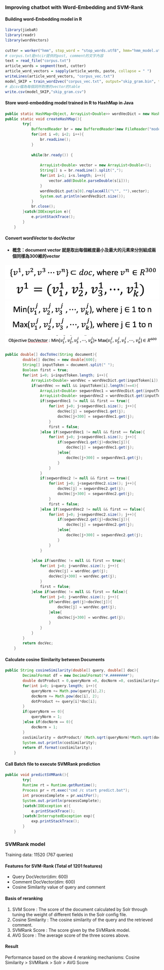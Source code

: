 ### Improving chatbot with Word-Embedding and SVM-Rank

#### Building word-Embedding model in R
```R
library(jiebaR)
library(readr)
library(wordVectors)

cutter = worker("hmm", stop_word = "stop_words.utf8", hmm="hmm_model.utf8", bylines = T)
# corpus.txt是ntcir提供的post, comment的文字內容
text = read_file("corpus.txt")
article_words = segment(text, cutter)
article_word_vectors = sapply(article_words, paste, collapse = " ")
writeLines(article_word_vectors, "corpus_vec.txt")
model_SKIP = train_word2vec("corpus_vec.txt", output="skip_gram.bin", threads = 3, vectors=300, window = 7, force = T, min_count = 7)
# 此csv檔為每個詞所對應的vector的table
write.csv(model_SKIP,"skip_gram.csv")
```
#### Store word-embedding model trained in R to HashMap in Java
```java
public static HashMap<Object, ArrayList<Double>> wordVecDict = new HashMap<Object, ArrayList<Double>>();
public static void createHashMap(){
		try{
			BufferedReader br = new BufferedReader(new FileReader("modelSC.csv"));
			for(int i =0; i<2; i++){
				br.readLine();
			}

			while(br.ready()) {

				ArrayList<Double> vector = new ArrayList<Double>();
				String[] s = br.readLine().split(",");
				for(int i=1; i<s.length; i++){
					vector.add(Double.parseDouble(s[i]));
				}
				wordVecDict.put(s[0].replaceAll("\"", ""),vector);
				System.out.println(wordVecDict.size());
			}
			br.close();
		}catch(IOException e){
			e.printStackTrace();
		}
	}
```

#### Convert wordVector to docVector
- #### 概念：document vector 就是取出每個維度最小及最大的元素來分別組成兩個同樣為300維的vector
![](figure/a2_1.png)
![](figure/a2_2.png)
![](figure/a2_3.png)
![](figure/a2_4.png)

```Java
public double[] docToVec(String document){
		double[] docVec = new double[600];
		String[] inputToken = document.split(" ");
		Boolean first = true;
		for(int i=0; i<inputToken.length; i++){
			ArrayList<Double> wordVec = wordVecDict.get(inputToken[i]);
			if(wordVec == null && inputToken[i].length()==4){
				ArrayList<Double> segwordVec1 = wordVecDict.get(inputToken[i].substring(0, 2));
				ArrayList<Double> segwordVec2 = wordVecDict.get(inputToken[i].substring(2, 4));
				if(segwordVec1 != null && first == true){
					for(int j=0; j<segwordVec1.size(); j++){
						docVec[j] = segwordVec1.get(j);
						docVec[j+300] = segwordVec1.get(j);
					}
					first = false;
				}else if(segwordVec1 != null && first == false){
					for(int j=0; j<segwordVec1.size(); j++){
						if(segwordVec1.get(j)<docVec[j]){
							docVec[j] = segwordVec1.get(j);
						}else{
							docVec[j+300] = segwordVec1.get(j);
						}
					}
				}
				if(segwordVec2 != null && first == true){
					for(int j=0; j<segwordVec2.size(); j++){
						docVec[j] = segwordVec2.get(j);
						docVec[j+300] = segwordVec2.get(j);
					}
					first = false;
				}else if(segwordVec2 != null && first == false){
					for(int j=0; j<segwordVec2.size(); j++){
						if(segwordVec2.get(j)<docVec[j]){
							docVec[j] = segwordVec2.get(j);
						}else{
							docVec[j+300] = segwordVec2.get(j);
						}
					}
				}

			}else if(wordVec != null && first == true){
				for(int j=0; j<wordVec.size(); j++){
					docVec[j] = wordVec.get(j);
					docVec[j+300] = wordVec.get(j);
				}
				first = false;
			}else if(wordVec != null && first == false){
				for(int j=0; j<wordVec.size(); j++){
					if(wordVec.get(j)<docVec[j]){
						docVec[j] = wordVec.get(j);
					}else{
						docVec[j+300] = wordVec.get(j);
					}
				}
			}
		}
		return docVec;
	}

```

#### Calculate cosine Similarity between Documents

```java
public String cosineSimilarity(double[] query, double[] doc){
		DecimalFormat df = new DecimalFormat("#.########");
		double dotProduct = 0,queryNorm =0, docNorm =0, cosSimilarity=0;
		for(int i=0; i<query.length; i++){
			queryNorm += Math.pow(query[i],2);
			docNorm += Math.pow(doc[i], 2);
			dotProduct += query[i]*doc[i];
		}
		if(queryNorm == 0){
			queryNorm = 1;
		}else if(docNorm == 0){
			docNorm = 1;
		}
		cosSimilarity = dotProduct/ (Math.sqrt(queryNorm)*Math.sqrt(docNorm));
		System.out.println(cosSimilarity);
		return df.format(cosSimilarity);
	}

```

#### Call Batch file to execute SVMRank prediction
```java
public void predictSVMRank(){
		try{
		Runtime rt = Runtime.getRuntime();
		Process pr = rt.exec("cmd /c start predict.bat");
		int processComplete = pr.waitFor();
		System.out.println(processComplete);
		}catch(IOException e){
			e.printStackTrace();
		}catch(InterruptedException exp){
			exp.printStackTrace();
		}
	}

```

### SVMRank model
Training data: 11520 (767 queries)

#### Features for SVM-Rank (Total of 1201 features)
- Query DocVector(dim: 600)
- Comment DocVector(dim: 600)
- Cosine Similarity value of query and comment

#### Basis of reranking
1. SVM Score : The score of the document calculated by Solr through tuning the weight of different fields in the Solr config file.
2. Cosine Similarity : The cosine similarity of the query and the retrieved comment.
3. SVMRank Score : The score given by the SVMRank model.
4. AVG Score : The average score of the three scores above.

#### Result
Performance based on the above 4 reranking mechanisms:
Cosine Similarity > SVMRank > Solr > AVG Score
